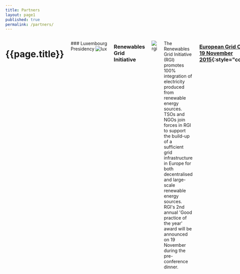 ```yaml
---
title: Partners
layout: page1
published: true
permalink: /partners/
---
```



<div class="small-centered large-7 medium-7 columns" markdown="1">

# {{page.title}}

### Luxembourg Presidency
![lux](http://www.eu2015lu.eu/assets/img/presidence-luxembourg.png)

### Renewables Grid Initiative
![rgi](http://renewables-grid.eu/fileadmin/regrid/images/logo.png)

The Renewables Grid Initiative (RGI) promotes 100% integration of electricity produced from renewable energy sources. TSOs and NGOs join forces in RGI to support the build-up of a sufficient grid infrastructure in Europe for both decentralised and large-scale renewable energy sources. RGI's 2nd annual 'Good practice of the year' award will be announced on 19 November during the pre-conference dinner. 

### [European Grid Conference<br>19 November 2015](http://www.gridconference.eu/){:style="color:#000;"}
{:style="padding:2em;border:1px solid #63B662;color:#000;"}

### Florence School of Regulation (FSR)
![fsr]({{'/img/fsr.png' | prepend: site.baseurl }})

The Florence School of Regulation (FSR), was founded in 2004 by three European regulators, and has as mission to expose the European dimension and to contribute to the safeguarding of the common goods by ensuring high-level and independent debate on economically and socially sound regulation.

### Energy Community
![ecom]({{ '/img/energy_community.png' | prepend: site.baseurl}})
{:style="max-width:250px;"}

The Energy Community is about investments, economic development, security of energy supply and social stability; but – more than this – the Energy Community is also about solidarity, mutual trust and peace. The very existence of the Energy Community, only ten years after the end of the Balkan conflict, is a success in itself, as it stands as the first common institutional project undertaken by the non-European Union countries of South East Europe.

### FTI CL Energy
![ecom]({{ '/img/fti_logo.jpg' | prepend: site.baseurl}})
{:style="max-width:250px;"}

The FTI-CL Energy team is a collaboration between experts from FTI Consulting and Compass Lexecon (a wholly owned subsidiary of FTI Consulting) in the fields of natural gas, electric power, renewables and other forms of energy, bringing together market leading industry expertise and economic excellence.  FTI Consulting is a global business advisory firm dedicated to helping organisations protect and enhance enterprise value, and has offices in all major business centres throughout the world.
 
</div>
